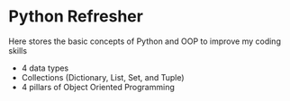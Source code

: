 # Python Refresher
Here stores the basic concepts of Python and OOP to improve my coding skills
- 4 data types
- Collections (Dictionary, List, Set, and Tuple)
- 4 pillars of Object Oriented Programming
